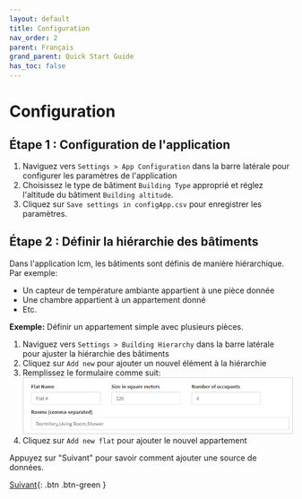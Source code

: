```yaml
---
layout: default
title: Configuration
nav_order: 2
parent: Français
grand_parent: Quick Start Guide
has_toc: false
---
```


# Configuration
## Étape 1 : Configuration de l'application
1. Naviguez vers `Settings > App Configuration` dans la barre latérale pour configurer les paramètres de l'application
1. Choisissez le type de bâtiment `Building Type` approprié et réglez l'altitude du bâtiment `Building altitude`.
1. Cliquez sur `Save settings in configApp.csv` pour enregistrer les paramètres.

## Étape 2 : Définir la hiérarchie des bâtiments
Dans l'application lcm, les bâtiments sont définis de manière hiérarchique.<br>
Par exemple:
- Un capteur de température ambiante appartient à une pièce donnée
- Une chambre appartient à un appartement donné
- Etc.

**Exemple:** Définir un appartement simple avec plusieurs pièces.

1. Naviguez vers `Settings > Building Hierarchy` dans la barre latérale pour ajuster la hiérarchie des bâtiments
1. Cliquez sur `Add new` pour ajouter un nouvel élément à la hiérarchie
1. Remplissez le formulaire comme suit:<br>
   <img src="https://raw.githubusercontent.com/hslu-ige-laes/lcm/master/docs/assets/images/settingsBldgHierarchy_01.PNG" style="border:1px solid lightgrey"/>
1. Cliquez sur `Add new flat`  pour ajouter le nouvel appartement

Appuyez sur "Suivant" pour savoir comment ajouter une source de données.

[Suivant](https://hslu-ige-laes.github.io/lcm/docs/quickStartGuide/fr/addDataSource/){: .btn .btn-green }

